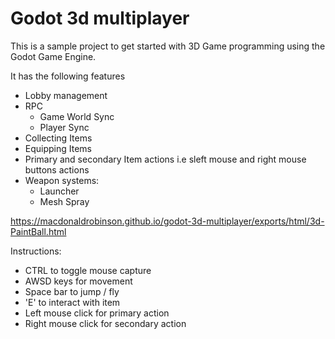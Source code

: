 # Godot 3d multiplayer

This is a sample project to get started with 3D Game programming using the Godot Game Engine.

It has the following features
  - Lobby management
  - RPC
    - Game World Sync
    - Player Sync 
  - Collecting Items
  - Equipping Items
  - Primary and secondary Item actions i.e sleft mouse and right mouse buttons actions
  - Weapon systems:
    - Launcher
    - Mesh Spray


https://macdonaldrobinson.github.io/godot-3d-multiplayer/exports/html/3d-PaintBall.html

Instructions:
  - CTRL to toggle mouse capture
  - AWSD keys for movement
  - Space bar to jump / fly
  - 'E' to interact with item
  - Left mouse click for primary action
  - Right mouse click  for secondary action
